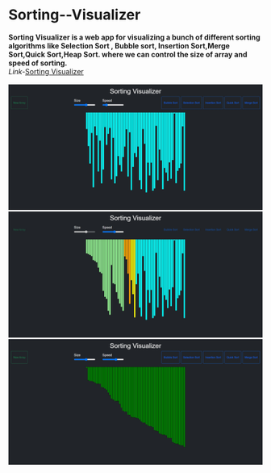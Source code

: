 # Sorting--Visualizer
**Sorting Visualizer is a web app for visualizing a bunch of different sorting algorithms like Selection Sort , Bubble sort, Insertion Sort,Merge Sort,Quick Sort,Heap Sort. where we can control the size of array and speed of sorting.**<br/>
_Link-_[Sorting Visualizer](https://62cdd0574c6a57009c155311--earnest-beijinho-42d158.netlify.app/) <br/><br/>
![Initail](https://github.com/shubhamvit23/Sorting--Visualizer/blob/main/intial.jpg)<br/>
![Running](https://github.com/shubhamvit23/Sorting--Visualizer/blob/main/running.jpg)<br/>
![Final](https://github.com/shubhamvit23/Sorting--Visualizer/blob/main/finished.jpg)

